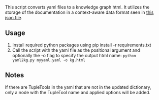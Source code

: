 This script converts yaml files to a knowledge graph html. It utilizes the storage of the documentation in a context-aware data format seen in [this json file](https://github.com/ludw1/yaml2kg/blob/plotly_script/json/rest_lessvariables.json).
## Usage
1. Install required python packages using pip install -r requirements.txt
2. Call the script with the yaml file as the positional argument and optionally the -o flag to specify the output html name: ```python yaml2kg.py myyaml.yaml -o kg.html```

## Notes
If there are TupleTools in the yaml that are not in the updated dictionary, only a node with the TupleTool name and applied options will be added.
